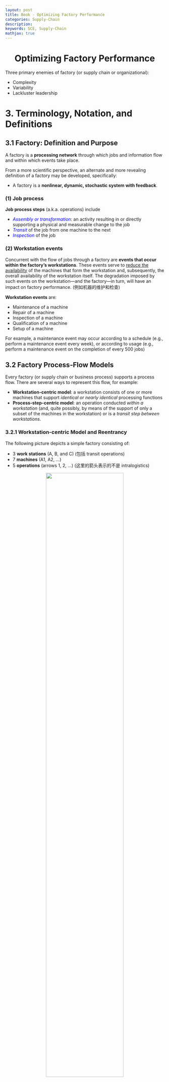 ```yaml
---
layout: post
title: Book - Optimizing Factory Performance
categories: Supply-Chain
description:
keywords: SCE, Supply-Chain
mathjax: true
---
```


<center>

# Optimizing Factory Performance

</center>









Three primary enemies of factory (or supply chain or organizational):
- Complexity
- Variability
- Lackluster leadership



# 3. Terminology, Notation, and Definitions
## 3.1 Factory: Definition and Purpose

A factory is a **processing network** through which jobs and information flow and within which events take place.

From a more scientific perspective, an alternate and more revealing definition of a factory may be developed, specifically:
- A factory is a **nonlinear, dynamic, stochastic system with feedback**.

### (1) Job process
**Job process steps** (a.k.a. operations) include
- *<font color='blue'>Assembly or transformation</font>*: an activity resulting in or directly supporting a physical and measurable change to the job
- *<font color='blue'>Transit</font>* of the job from one machine to the next
- *<font color='blue'>Inspection</font>* of the job

### (2) Workstation events
Concurrent with the flow of jobs through a factory are **events that occur within the factory’s workstations**. These events serve to <u>reduce the availability</u> of the machines that form the workstation and, subsequently, the overall availability of the workstation itself. The degradation imposed by such events on the workstation—and the factory—in turn, will have an impact on factory performance. (例如机器的维护和检查)

**Workstation events** are:
- Maintenance of a machine
- Repair of a machine
- Inspection of a machine
- Qualification of a machine
- Setup of a machine

For example, a maintenance event may occur according to a schedule (e.g., perform a maintenance event every week), or according to usage (e.g., perform a maintenance event on the completion of every 500 jobs)


## 3.2 Factory Process-Flow Models
Every factory (or supply chain or business process) supports a process flow. There are several ways to represent this flow, for example:
- **Workstation-centric model**:
a workstation consists of one or more machines that support *identical or nearly identical* processing functions
- **Process-step-centric model**:
an operation conducted *within a workstation* (and, quite possibly, by means of the support of only a subset of the machines in the workstation) or is a *transit step between workstations*.

### 3.2.1 Workstation-centric Model and Reentrancy

The following picture depicts a simple factory consisting of:
- 3 **work stations** (A, B, and C) (包括 transit operations)
- 7 **machines** (A1, A2, ...)
- 5 **operations** (arrows 1, 2, ...) (这里的箭头表示的不是 intralogistics)

<center><img src="/images/2023-03/Snipaste_2023-04-04_10-51-58.png"  width="70%"><br>
    <div>Figure 3.1</div></center>

> **Def: Degree of Reentrancy (DoR)**
> $$\text{DoR}=\frac{\text{\# operations}}{\text{\# work stations}}=\frac{5}{3}$$

DoR differs a lot for different types of factory:
- **automobile assembly** lines have little, if any, reentrancy (<u>the ideal assembly line has none</u>)
- **semiconductor wafer** fabrication facilities, or “fabs”, typically have factory DoR values ranging from 3 to 5 or even more—with individual nests that may have DoRs in the double digits.

We next consider two other, more traditional (in that they *do not include reentrancy*) workstation-centric models:

**<font color='blue'>(1) Flowshop factory</font>**

<center><img src="/images/2023-03/Snipaste_2023-04-04_11-14-53.png"  width="80%"><br>
    <div style="color: #808080;">Figure 3.2</div></center>

- Each job follows precisely the same pathway
- Each workstation supports just one process step
- **No passing of jobs**: if two jobs enter the factory in, say, the job sequence J1 and J2 they must enter and leave each workstation in that same sequence

**<font color='blue'>(2) Jobshop factory</font>**

<center><img src="/images/2023-03/Snipaste_2023-04-04_11-18-56.png"  width="80%">
<br>
    <div style="color: #808080;">Figure 3.3</div></center>

- Each job that enters the factory may follow a different process flow path (J1 vs. J2)

### 3.2.2 Process-step-centric Model
According to *Figure 3.1*, if we know which machines are capable of supporting (e.g., qualified to conduct or be assigned to) each process step, we can convert that workstation-centric model into a process-step-centric model:

<center><img src="/images/2023-03/Snipaste_2023-04-04_11-34-59.png"  width="80%"></center>

Why this model is also important:
- it indicates not only the process step flow but also <u>the precise support responsibilities of each machine</u> in the factory.


## 3.3 Factory Definitions and Terminology

**Factory Types**
- Flowshops
- Jobshops
- Factories without reentrancy (i.e., DoR = 1)
- Factories with reentrancy (i.e., DoR > 1)
- Synchronous factories (e.g., every job flows through the factory at the same constant speed, such as bottles in a beverage bottling plant)
- Asynchronous factories (e.g., each job, as in semi-conductor fabrication, may flow through the factory at different speeds and in addition may remain temporarily held in a queue)
- High-mix factories (e.g., those that process numerous job types)
- Low-mix factories (e.g., those that process only a limited number of job types)
- Low-volume factories (e.g., those that process only a relatively limited number of jobs per time period, such as aircraft manufacturers or research and development factories that produce only prototypes of a product)
- High-volume factories (e.g., those that process a large number of jobs per time period, such as high-volume semiconductor wafer fabrication facilities)
- High-mix, low-volume factories
- High-mix, high-volume factories
- Low-mix, low-volume factories
- Low-mix, high-volume factories
- Factories involving various combinations of the preceding features

## 3.4 Jobs and Events

<center>

#### Job Types
</center>

Jobs may require either assembly, transformation, the combination. Furthermore, a job may flow through the factory as a <u>single unit</u> (e.g., as an automobile), as a <u>lot</u> (e.g., as a “container” consisting of a number of silicon wafers), or as a <u>batch</u> (e.g., a group of either individual jobs or lots).

Two primary types of **batches**:
- *parallel batch*: batch 中的 jobs 会被同时处理 (same process time). Batch 的目的在于 reduce setup time (each batch undergoes just one setup in front of the batching machine). 例如, 陶瓷烧制机器允许同时烧制多个陶瓷坯
- *series batching* or *cascading*: batch 中的 jobs 会被顺序处理. 同样能够 reduce setup time because each cascade undergoes just one setup prior to entry into the cascading machine or workstation.


<center>

#### Job States
</center>

**<font color=blue>Value-added processing</font>**:
an actual assembly or transformation operation

**<font color=blue>Non-value-added processing</font>**:
- Rework
- Transit
- Inspection/test
- Waiting, including
    - Waiting as an individual job for processing at a nonbatching/noncascading process step
    - Waiting for a batch (or cascade) to form in front of a batching/cascading process step
    - Waiting in a batch (or cascade) as part of the queue formed in front of a batching/cascading process step
    - Waiting in a “set aside” state (e.g., the job is removed temporarily from the production line)

<center><img src="/images/2023-03/Snipaste_2023-04-17_16-12-09.png"  width="100%"></center>

如图所有，在很多真实工厂中, non-value-added processing 的时间占了相当大的一部分

<center>

#### Event Types
</center>

Events are activities that are <u>conducted within a workstation rather than on a job</u>

**<font color=blue>Preemptive Events</font>**:
occurs during the processing of a given job (or batch). The processing of the job must stop and cannot proceed until recovery from the preemptive event:
- Unscheduled downs
- Power outages or voltage/current spikes
- Unanticipated supply outages and replenishment

**<font color=blue>Nonpreemptive Events</font>**:
occurs (or can be scheduled to occur) during a period in which the machine is not processing a job:
- Scheduled maintenance
- Unscheduled downs (i.e., those that happen to not occur during processing)
- Inspections and engineering tests
- Qualifications
- Setups
- Scheduled operator breaks (e.g., biobreaks or meetings)

## 3.5 Workstations, Machines, and Process Steps

<center>

#### Workstations
</center>

A given workstation consists of one or more machines, each dedicated to an identical or nearly identical processing function.


<center>

#### Machine States
</center>

- *Processing*: busy in support of job processing (i.e. those involving assembly or transformation, rework, transit, and inspection/test of a job)
- *<span style="background-color: yellow; color: black;">Blocked</span>*: machine is up and running, 但是正在进行一项和  the support of an actual process step 无关的进程, 例如:
  - those involving inspection/ test of the machine
  - those involving qualification
  - those involving setup
  - those on hold waiting for the arrival of priority job
- *Idle*: machine is up, running, and <u>qualified</u> but there are no jobs either in the machine or waiting for the machine
- *Down*: machine is down due to either a sheduled or unscheduled event

<center>

#### Process Steps
</center>

The key attributes of **<font color=blue>capacity</font>** and **<font color=blue>cycle time</font>** are determined by the support provided to each individual process step rather than each functional area. 

$$\text{CT}_f = \sum_{ps=1}^P \text{CT}_{ps}$$

- $\text{CT}_f$: cycle time of the entire factory
- $\text{CT}_{ps}$: cycle time of process step $ps$
- $P$: total number of process steps in the factory

The **<font color=blue>capacity</font>** of a factory is determined by the bottleneck (i.e., constraint or choke point) process step, not necessarily a bottleneck workstation

## 3.6 Performance Measures

<center>

### Notation
</center>

Define the performance measure for an entity as the following format:

$$\text{Measure}_{\text{entity}}\text{(specific entiry designation)}$$

For example:
- $\text{CT}_{ps}(9)$ cycle time of process step number 9
- $\text{PR}_{m}(B3)$ process rate of machine 3 in workstation B (B3)

**<font color=blue>entity</font>**

$$\begin{aligned}
ps &= \text{process step, where }ps=1,...,P\\
m  &= \text{machines, where }m=1,...,M\\
ws &= \text{workstations, where }ws=1,...,W\\
f  &= \text{factory}
\end{aligned}$$

<center>

### Process-Step Performance
</center>

- $\text{TH}_{ps}$ (jobs/ time): Process-step <u>average throughput rate</u>
- $\text{EPR}_{ps}$ (jobs/ time): Effective process rate or  <u>maximum theoretical capacity</u>
    the capacity of the machines supporting that step in the *absence of any variability*. (*upper bound* of the process-step capacity)
- $\text{SC}_{ps}$ (jobs/ time): Process-step <u>maximum sustainable (可持续的) capacity</u>
- $\text{CT}_{ps}$: Process-step <u>cycle time</u>
    the elapsed time between the arrival of the job at the queue (if one exists) in front of the process step and its departure on completion of the operation
- $\text{AR}_{ps}$ (jobs/ time): <u>Arrival rate</u> at the process step
- $\text{DR}_{ps}$: <u>Departure rate</u> from the process step


**$\text{SC}$ (max sustainable capacity) vs. $\text{EPR}$ (max theoretical capacity)** 
<center><img src="/images/2023-03/Snipaste_2023-04-17_21-18-49.png" width="60%"></center>

<center>


### Machine Performance
</center>

- $\text{TH}_{m}$
- $\text{EPR}_{m}$
- $\text{SC}_{m}$
- $\text{A}_{m}$: Availability
- $\text{PR}_{m}$: Raw process rate
- $\text{B}_{m}$: Busy time rate
- $\text{DT}_{m}$ (time per time): Machine downtime rate
- $\rho_{m}$: Machine occupancy rate (utilization)
- $\text{PCC}_{m}$: Machine production control channel width
- $\text{MTBE}_{m}$: Mean time between machine down events (但这期间 machine 不一定在运行)
- $\text{MTTR}_{m}$: Mean time to recover from machine down events

***Machine Availability***
the <u>percenrage</u> of the time the machine is up, running, and qualified to process jobs. = 可用时间 / (可用时间 + 维修时间), 注意这里的<span style="background-color: yellow; color: black;">可用时间不等于工作时间</span> (busy time)

$$\text{A}_{m} = \frac{\text{MTBE}_{m}}{\text{MTBE}_{m}+\text{MTTR}_{m}}$$

***Machine Raw Process Rate***
理想状态下机器的最大产能 (maximum number of jobs/ time)

Using $\text{PT}_{m}$ to denote a machine's raw process time,

$$\text{PT}_{m} = \frac{1}{\text{PR}_{m}}$$

***Machine Effective Process Rate***:
machine maximum theoretical capacity (不考虑 variability)

$$\text{EPR}_{m} = \text{A}_{m}\times\text{PR}_{m}$$

Using $\text{EPT}_{m}$ to denote a machine's effective process time,

$$\text{EPT}_{m} = \frac{1}{\text{EPR}_{m}}$$

***Machine Busy Rate***:
the percent of time, over a given time period, spent in the busy state

$$\text{B}_{m} = \frac{\text{AR}_{m}}{\text{PR}_{m}}=\text{AR}_{m}\times\text{PT}_{m}$$

- $\text{AR}_{m}=$ Arrival rate at the machine
- $\text{PR}_{m}=$ Raw process rate of the machine
- $\text{PT}_{m}=$ Raw process time of the machine

***Machine Occupancy Rate***:
percentage of the available time in the busy state

$$\rho_{m} = \frac{\text{B}_{m}}{\text{A}_{m}}$$

$$\rho_{m} = \frac{\text{AR}_{m}}{\text{EPR}_{m}}$$

***Machine Production Control Channel***

$$\text{PCC}_{m} = \frac{\text{A}_{m}-\text{B}_{m}}{\text{A}_{m}} = 1-\rho_{m}$$


<center>

### Workstation Performance
</center>

A discussion of the performance measures of a workstation will make sense in general <u>only if the workstation supports a single process step</u> and every machine in the workstation is qualified to support that process step and only that process step. (对于不符合这种假设的其他 workstation, 会在之后的章节讨论到)

$$\begin{aligned}
\text{TH}_{ws} &= \sum_{m=1}^M \text{TH}_{m} & \text{throughput rate}\\
\text{EPR}_{ws} &= \sum_{m=1}^M \text{EPR}_{m} & \text{theoretical capacity}\\
\text{A}_{ws} &= \sum_{m=1}^M \text{A}_{m}/M & \text{availability}\\
\text{B}_{ws} &= \frac{\text{AR}_{ws}}{\text{PR}_{ws}} & \text{busy time rate}\\
\rho_{ws} &= \frac{\text{B}_{ws}}{\text{A}_{ws}} = \frac{\text{AR}_{ws}}{\text{EPR}_{ws}} & \text{occupancy rate}\\
\text{PCC}_{ws} &= 1-\rho_{ws}
\end{aligned}$$


需要注意的是: <span style="background-color: yellow; color: black;">$\text{SC}_{ws}$ sustainable capacity, 和 $\text{SC}_{m}$ 没有求和相等的关系, 而是受到多种其他情况的影响</span>

<center>

### Factory Performance
</center>

- $\text{CT}_{f}$: Factory cycle time
- $\text{CTE}_{f}$: Factory cycle-time efficiency
- $\text{TH}_{f}$: Factory throughput rate (rate of flow of jobs through the entire factory)
- $\text{SC}_{f}$: Factory maximum sustainable capacity, <u>determined by the maximum factory cycle time that the firm can tolerate</u>
- $\text{EPR}_{f}$: Factory maximum theoretical capacity
- Product lead time
- Factory moves
- $\text{WIP}_{f}$: Factory inventory

***Factory Cycle Time***

$$\text{CT}_{f} = \sum_{ps=1}^P \text{CT}_{ps}$$

***Factory Cycle-Time Efficiency***

$$\text{CTE}_{f} = \frac{\text{Process Time}_f}{\text{CT}_{f}}$$

***Factory Inventory***
Little's Law:

$$\text{WIP}_{f} = \text{TH}_{f}\times\text{CT}_{f}$$

## 3.7 Put It All Together
A simple but meaningful example. 这个例子不仅展示了工厂内部各种性能指标的计算和相互关系, 更重要是, **它强调了 降低 dor**

### 3.7.1 Workstation-Centric Model (Initial)

<center><img src="/images/2023-03/Snipaste_2023-04-18_20-14-03.png" width="60%"></center>

Let's consider a factory with:
- arrival rate $\text{AR}_f=1.5$ jobs/ hr
- operates $168$ hrs/ week
- degree of reentrancy $\text{DoR}=2$
- **no variability**

<center><img src="/images/2023-03/Snipaste_2023-04-18_20-24-56.png"  width="80%"> </center>

Using the above data, we may compute the effective process rate $\text{EPR}_m$ of each machine:

$$A_m = \frac{T-(\text{DT}_m + \text{BT}_m)}{T}$$

$$\text{EPR}_m = A_m\times\text{PR}_m$$

For example, for machine $\text{A1}$:

- $A_m(\text{A1}) = (168-16.8)/168 = 0.9$
- $\text{EPR}_m(\text{A1}) = 0.9\times 2 = 1.80$ jobs/ hr

Then after calulating for each machine, we can update the table above as follows:

<center><img src="/images/2023-03/Snipaste_2023-04-18_21-02-47.png" width="80%"></center>

The throughput rate imposed on each workstation is $1.5+1.5=3$ jobs/ hr. And the maximum theoretical of each workstation can be calculated using the table above:
- $\text{EPR}_{ws}(\text{A}) = 2\times 1.8=3.6$ jobs/ hr
- $\text{EPR}_{ws}(\text{B}) = 4\times 0.85=3.4$ jobs/ hr
- $\text{EPR}_{ws}(\text{C}) = 4\times 0.855=3.42$ jobs/ hr

All these $\text{EPR}_{ws}$ is larger than $3$, which seems to show that each workstation is capable of supporting the job flow.

### 3.7.2 Proccess-Step-Centric Model

We have to firstly allocate machines to process steps in each workstation, for example:
- Process step 1 $\to$ machine A1
- Process step 2 $\to$ machines B1 and B2
- Process step 3 $\to$ machines C1 and C2
- Process step 4 $\to$ machine A2
- Process step 5 $\to$ machines B3 and B4
- Process step 6 $\to$ machines C3 and C

<center><img src="/images/2023-03/Snipaste_2023-04-18_21-15-28.png" width="80%"></center>

Using the above allocated process-step-centric model, a new <span style="background-color: yellow; color: black;">fully decoupled workstation-centric model</span> can be constructed.

### 3.7.3 Workstation-Centric Model (Decoupled)

<center><img src="/images/2023-03/Snipaste_2023-04-18_21-21-17.png" width="80%"></center>

小括号里的数据表示新的的 workstation 的 $\text{EPR}_{ws}$ (基于 Section 3.7.1 的第二张 machine 表计算)

Then we can calculate the workstation ***occupancy rate***:

$$\rho_{ws} = \frac{\text{TH}_{ws}}{\text{EPR}_{ws}}$$

<img src="/images/2023-03/Snipaste_2023-04-18_21-25-33.png" width="55%">

where the ***bottleneck*** is workstation $\text{B}$ and $\text{B}'$, or process steps $2$ and $5$

Finally, let's determine the **<font color="blue">cycle time</font>** of the factory. Assuming:
- no varaiablity in machines, procee rates, and throughput rates
- the time required to move from one nontransit process step to another is 5 minutes

(以下公式中的 $\text{EPR}_{ps}$ 来自于本 Section 第一张图的小括号)

$$\text{CT}_{f} = 6\times\frac{5}{60}+\sum_{p=1}^{6} \text{CT}_{ps}(p) = 0.5 + \sum_{p=1}^{6}\frac{1}{\text{EPR}_{ps}(p)}=3.5972\text{ hrs}$$

$$\text{WIP}_{f} = \text{TH}_{f}\times\text{CT}_{f} = 1.5\times 3.5972 = 5.9358\text{ jobs}$$



在这个例子中, 我们通过从 initial workstatio-centric model 到 decoupled workstation-centric model 的转变, 把 $\text{DoR}$ 降低到了 $1$。尽管对于绝大多数 real factories, 我们无法实现降低 $\text{DoR}$ 到 $=1$ 这样的转变, 但是我们仍可以通过尽可能的减小 $\text{DoR}$ 来简化问题

同时也要注意, 这里最后的 cycle time 是及其理想的, 因为我们假设一个 product 可以被一个 workstation 中的多台 machines **<font color='blue'>同时处理</font>**, 遑论我们还没有考虑 variablity 的巨大影响

[相关代码: Chp03-A Simple Cycle Time Simulation](../../_files/Code/Book-Optimizing%20Factory%20Performance/Chp03-A%20Simple%20Cycle%20Time%20Simulation.py)

# 4. Running a Factory: In Two Dimensions






<center><img src="/images/2023-03/.png" width="80%"></center>
<center><img src="/images/2023-03/.png" width="80%"></center>
<center><img src="/images/2023-03/.png" width="80%"></center>
<center><img src="/images/2023-03/.png" width="80%"></center>




# 5. Variability
## 5.1 Measuring Variability

$CoV=\sigma/\mu$: coefficient of variation

$C_{AR}$: cov of ***Arrivals*** (interarrival times)
- In general, $C_{AR}$ of batch arrivals is larger than that of continuous arrivals (因为 batch 内部的 interarrival time = 0, 这会导致 $\mu$ 变得很小, 因此 cov 变得很大)

$C_{PT}$: cov of ***Raw Process Times***
- $C_{PT}(ps)$: ... of a given process step

<center>

#### CoV of Effective Process Times
</center>

For a nonreentrant ($\text{DoR} = 1$) workstation:

$$C^2_{EPT}(ps) = C^2_0 + A(1-A)\frac{MTTR}{PT} + C^2_{DE}A(1-A)\frac{MTTR}{PT}$$

- $C_0$: inherent variability of the process times of the machines
- $C_{DE}$: cov of blocked and down events
- $A$: average availability of the machines
- $MTTR$: mean time to recover from blocked and down events
- $PT$: average raw process time of the machines (理想情况下, 完成一次 process 所需要的时间)

**Example**:
For process step 7, we know
- mean time between down events $MTBE=90$, $MTTR=10$
- $C_0=C_{PT}(7)=0.042$ (approximated), $C_{DE}(7)=1.5$
- $PT(7)=1$ hour

Then $A=90/(90+10)=0.9$, and finally:

$$C^2_{EPT}(7) = 0.042^2 + 0.9(1-0.9)\frac{10}{1} + 1.5^2\times0.9(1-0.9)\frac{10}{1} = 2.93$$

可以看到即使 the inherent variability of the process times of the machines ($C_0$) 很小, 但是由于 blocked and down events 及其 cov 很大 ($MTTR$, $C_{DE}$), 因而使得 effective process times 的 cov 变得很大

不难发现, assume no blocked events, 如果我们能够 divide scheduled down events into more frequent, smaller segments, 那么在不改变 availability ($A$) 的情况下, 就能够通过减小 $MTTR/PT$ 来显著降低 cov of  effective process times

## 5.2 Three Fundamental Equations

<center>

#### Equation 1: Little's Law
</center>

$$WIP = CT\times TH$$

<center>

#### Equation 2: Pollaczek Khintchine
</center>

P-K equation is used to predict the cycle time of a factory, a portion of a factory, or some individual workstation. However, here, we will focus on the cycle time at the process-step level

Factors covered:
- $CT_{ps}$: cycle time of the process step
- $C_{AR}$: cov of arrivals at the process step (time between interarrivals)
- $C_{EPT}$: cov of effective process times of the machines that support the process step
- $EPR_{ps}$: effective process rate (maximum theoretical capacity) of each of the identical machines that...
- $A$: average availability of the machines that...
- $\rho$: average occupancy (a.k.a. utliization) of the machines that...
- $BS$: batch size of the machines that...
- $AR$: arrival rate of the jobs arriving at the process step
- $m$: number of (identical) machines supporting the process step.

To determine the cycle time of a process step supported by $m$ **nonreentrant and nonbatching** machines.

$$CT_{ps} = \underbrace{\bigg(\frac{C^2_{AR}+C^2_{EPT}}{2}\bigg)\bigg[\frac{\rho^{\sqrt{2(m+1)}-1}}{m(1-\rho)}\bigg]\bigg(\frac{1}{EPR_{ps}}\bigg)}_{\text{wait in queue time}} + \underbrace{\frac{1}{EPR_{ps}}}_{\text{effective process time}}$$

so for a single machine ($m=1$):

$$CT_{ps} = \underbrace{\bigg(\frac{C^2_{AR}+C^2_{EPT}}{2}\bigg)\bigg[\frac{\rho}{(1-\rho)}\bigg]\bigg(\frac{1}{EPR_{ps}}\bigg)}_{\text{wait in queue time}} + \underbrace{\frac{1}{EPR_{ps}}}_{\text{effective process time}}$$

For the process step supported by $m$ machines empolying **batching**:

$$CT_{ps} = \underbrace{\frac{BS-1}{2AR}}_{\text{batch forming time}} + \underbrace{\bigg(\frac{C^2_{AR}/BS+C^2_{EPT}}{2}\bigg)\bigg[\frac{\rho^{\sqrt{2(m+1)}-1}}{m(1-\rho)}\bigg]\bigg(\frac{1}{EPR_{ps}}\bigg)}_{\text{wait in queue time}} + \underbrace{\frac{1}{EPR_{ps}}}_{\text{effective process time}}$$


<center>

#### Equation 3: Linking (Propagation of Variability)
</center>

employed to estimate the cov of the jobs departing a given process step.

Given $m$ machines and no reentrancy:

$$C^2_{DR} = 1 + (1-\rho^2)(C^2_{AR}-1) + \Big(\frac{\rho^2}{\sqrt m}\Big)(C^2_{EPT}-1)$$

so for a single machine ($m=1$):

$$C^2_{DR} = \rho^2\times C^2_{EPT} + (1-\rho^2)\times C^2_{AR}$$

**Propagation**:

<center><img src="/images/2023-03/Snipaste_2023-05-04_14-57-34.png" width="80%"></center>

如上图, assume all machines in the workstation B support process step 2 and only that process step, 已知 $C_{AR}(2), C_{EPT}(2), \rho_{ws}(B), m$, 即可算出 $C_{DR}(2)$.

进一步的, 如果 the transit step between step 2 and 3 has negligible variability and high capactiy, 那么 $C_{AR}(3) = C_{DR}(2)$, 从而结合 step 3 的数据继续算下去

By means of the three fundamental equations, we may **approximate** the cycle times of each process step, the variability propagated from one process step to another, and the average inventory at each process step.

## 5.3 Capacity and Variabiliy

Increasing the theorectical capacity of a workstation ($EPR$) 可能会导致整个工厂的 cycle time 增加, 尽管这与我们的直觉相违背

例如, 对于前后相连的两个 process step, 3 & 4, where step 3 in workstation C, step 4 in workstation D, 增加 $EPR(C)$ 会导致 utilization ($\rho$) 的下降:

$$\rho(C) = TH(C)/EPR(C)$$

而根据 Equation 3: Linking (Propagation of Variability), $\rho$ 的下降**有可能**会导致 $C_{DR}(3)$ 的增加. 又因为 $C_{AR}(4) = C_{DR}(3)$, 所以 $C_{AR}(5) = C_{DR}(4)$ 也会增加, 从而导致**恶性的连锁反应**

$$C^2_{DR} = 1 + (1-\rho^2)(C^2_{AR}-1) + \Big(\frac{\rho^2}{\sqrt m}\Big)(C^2_{EPT}-1)$$

再根据 Equation 2: Pollaczek Khintchine, 由于 step 3 之后所有的 $C_{AR}$ 都会增加, 所以它们的 cycle time 也会增加, 最终导致整个工厂的 cycle time 大幅增加 

$$CT_{ps} = \underbrace{\bigg(\frac{C^2_{AR}+C^2_{EPT}}{2}\bigg)\bigg[\frac{\rho^{\sqrt{2(m+1)}-1}}{m(1-\rho)}\bigg]\bigg(\frac{1}{EPR_{ps}}\bigg)}_{\text{wait in queue time}} + \underbrace{\frac{1}{EPR_{ps}}}_{\text{effective process time}}$$

<span 






<center><img src="/images/2023-03/.png" width="80%"></center>
<center><img src="/images/2023-03/.png" width="80%"></center>
<center><img src="/images/2023-03/.png" width="80%"></center>
<center><img src="/images/2023-03/.png" width="80%"></center>
<center><img src="/images/2023-03/.png" width="80%"></center>
<center><img src="/images/2023-03/.png" width="80%"></center>




<img src="/images/2023-03/.png"  width="80%">
<img src="/images/2023-03/.png"  width="80%">
<img src="/images/2023-03/.png"  width="80%">
<img src="/images/2023-03/.png"  width="80%">
<img src="/images/2023-03/.png"  width="80%">
<img src="/images/2023-03/.png"  width="80%">
<img src="/images/2023-03/.png"  width="80%">
<img src="/images/2023-03/.png"  width="80%">
<img src="/images/2023-03/.png"  width="80%">
<img src="/images/2023-03/.png"  width="80%">
<img src="/images/2023-03/.png"  width="80%">
<img src="/images/2023-03/.png"  width="80%">
<img src="/images/2023-03/.png"  width="80%">